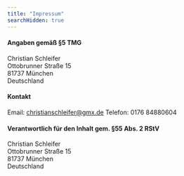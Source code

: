 ```yaml
---
title: "Impressum"
searchHidden: true
---
```


#### Angaben gemäß §5 TMG

Christian Schleifer  
Ottobrunner Straße 15  
81737 München  
Deutschland

#### Kontakt

Email: christianschleifer@gmx.de
Telefon: 0176 84880604

#### Verantwortlich für den Inhalt gem. §55 Abs. 2 RStV

Christian Schleifer  
Ottobrunner Straße 15  
81737 München  
Deutschland  




